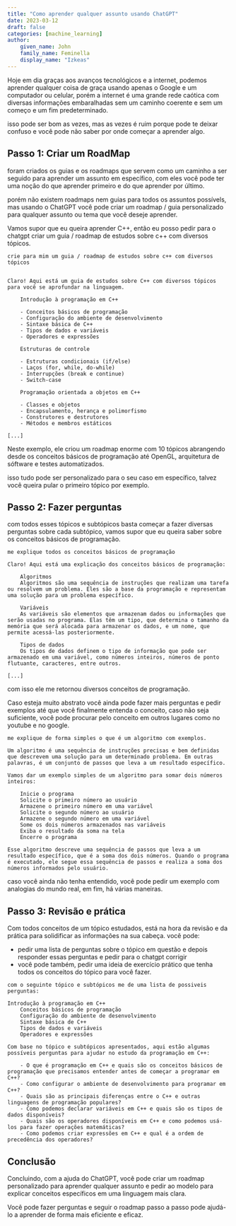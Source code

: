 ```yaml
---
title: "Como aprender qualquer assunto usando ChatGPT"
date: 2023-03-12
draft: false
categories: [machine_learning]
author: 
    given_name: John
    family_name: Feminella
    display_name: "Izkeas"
---
```


Hoje em dia graças aos avanços tecnológicos e a internet, podemos aprender qualquer coisa de graça usando apenas o Google e um computador ou celular, porém a internet é uma grande rede caótica com diversas informações embaralhadas sem um caminho coerente e sem um começo e um fim predeterminado. 

isso pode ser bom as vezes, mas as vezes é ruim porque pode te deixar confuso e você pode não saber por onde começar a aprender algo.


## Passo 1: Criar um RoadMap

foram criados os guias e os roadmaps que servem como um caminho a ser seguido para aprender um assunto em específico, com eles você pode ter uma noção do que aprender primeiro e do que aprender por último.

porém não existem roadmaps nem guias para todos os assuntos possívels, mas usando o ChatGPT você pode criar um roadmap / guia personalizado para qualquer assunto ou tema que você deseje aprender.

Vamos supor que eu queira aprender C++, então eu posso pedir para o chatgpt criar um guia / roadmap de estudos sobre c++ com diversos tópicos.

```pseudo
crie para mim um guia / roadmap de estudos sobre c++ com diversos tópicos
```

```pseudo

Claro! Aqui está um guia de estudos sobre C++ com diversos tópicos para você se aprofundar na linguagem.

    Introdução à programação em C++

    - Conceitos básicos de programação
    - Configuração do ambiente de desenvolvimento
    - Sintaxe básica de C++
    - Tipos de dados e variáveis
    - Operadores e expressões

    Estruturas de controle

    - Estruturas condicionais (if/else)
    - Laços (for, while, do-while)
    - Interrupções (break e continue)
    - Switch-case

    Programação orientada a objetos em C++

    - Classes e objetos
    - Encapsulamento, herança e polimorfismo
    - Construtores e destrutores
    - Métodos e membros estáticos

[...]
```

Neste exemplo, ele criou um roadmap enorme com 10 tópicos abrangendo desde os conceitos básicos de programação até OpenGL, arquitetura de sóftware e testes automatizados. 

isso tudo pode ser personalizado para o seu caso em específico, talvez você queira pular o primeiro tópico por exemplo.

## Passo 2: Fazer perguntas

com todos esses tópicos e subtópicos basta começar a fazer diversas perguntas sobre cada subtópico, vamos supor que eu queira saber sobre os conceitos básicos de programação.

```pseudo
me explique todos os conceitos básicos de programação
```

```pseudo
Claro! Aqui está uma explicação dos conceitos básicos de programação:

    Algoritmos
    Algoritmos são uma sequência de instruções que realizam uma tarefa ou resolvem um problema. Eles são a base da programação e representam uma solução para um problema específico.

    Variáveis
    As variáveis são elementos que armazenam dados ou informações que serão usadas no programa. Elas têm um tipo, que determina o tamanho da memória que será alocada para armazenar os dados, e um nome, que permite acessá-las posteriormente.

    Tipos de dados
    Os tipos de dados definem o tipo de informação que pode ser armazenado em uma variável, como números inteiros, números de ponto flutuante, caracteres, entre outros.

[...]
```

com isso ele me retornou diversos conceitos de programação. 

Caso esteja muito abstrato você ainda pode fazer mais perguntas e pedir exemplos até que você finalmente entenda o conceito, caso não seja suficiente, você pode procurar pelo conceito em outros lugares como no youtube e no google.

```pseudo
me explique de forma simples o que é um algoritmo com exemplos.
```

```pseudo 
Um algoritmo é uma sequência de instruções precisas e bem definidas que descrevem uma solução para um determinado problema. Em outras palavras, é um conjunto de passos que leva a um resultado específico.

Vamos dar um exemplo simples de um algoritmo para somar dois números inteiros:

    Inicie o programa
    Solicite o primeiro número ao usuário
    Armazene o primeiro número em uma variável
    Solicite o segundo número ao usuário
    Armazene o segundo número em uma variável
    Some os dois números armazenados nas variáveis
    Exiba o resultado da soma na tela
    Encerre o programa

Esse algoritmo descreve uma sequência de passos que leva a um resultado específico, que é a soma dos dois números. Quando o programa é executado, ele segue essa sequência de passos e realiza a soma dos números informados pelo usuário.
```

caso você ainda não tenha entendido, você pode pedir um exemplo com analogias do mundo real, em fim, há várias maneiras.

## Passo 3: Revisão e prática

Com todos conceitos de um tópico estudados, está na hora da revisão e da prática para solidificar as informações na sua cabeça. você pode: 

- pedir uma lista de perguntas sobre o tópico em questão e depois responder essas perguntas e pedir para o chatgpt corrigir
- você pode também, pedir uma ideia de exercício prático que tenha todos os conceitos do tópico para você fazer.

```pseudo
com o seguinte tópico e subtópicos me de uma lista de possiveis perguntas:

Introdução à programação em C++
    Conceitos básicos de programação
    Configuração do ambiente de desenvolvimento
    Sintaxe básica de C++
    Tipos de dados e variáveis
    Operadores e expressões
```

```pseudo
Com base no tópico e subtópicos apresentados, aqui estão algumas possíveis perguntas para ajudar no estudo da programação em C++:

    - O que é programação em C++ e quais são os conceitos básicos de programação que precisamos entender antes de começar a programar em C++?
    - Como configurar o ambiente de desenvolvimento para programar em C++?
    - Quais são as principais diferenças entre o C++ e outras linguagens de programação populares?
    - Como podemos declarar variáveis em C++ e quais são os tipos de dados disponíveis?
    - Quais são os operadores disponíveis em C++ e como podemos usá-los para fazer operações matemáticas?
    - Como podemos criar expressões em C++ e qual é a ordem de precedência dos operadores?
```

## Conclusão

Concluindo, com a ajuda do ChatGPT, você pode criar um roadmap personalizado para aprender qualquer assunto e pedir ao modelo para explicar conceitos específicos em uma linguagem mais clara. 

Você pode fazer perguntas e seguir o roadmap passo a passo pode ajudá-lo a aprender de forma mais eficiente e eficaz.